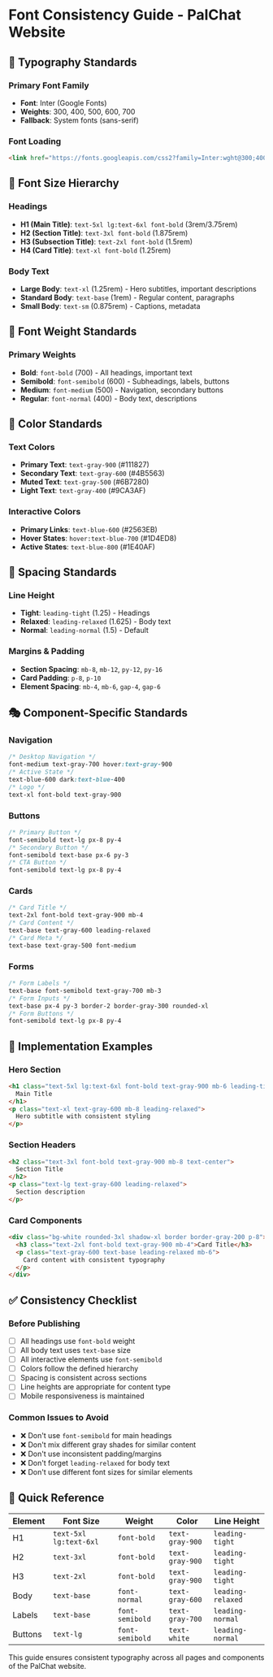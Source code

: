 # Font Consistency Guide - PalChat Website

## 🎯 **Typography Standards**

### **Primary Font Family**
- **Font**: Inter (Google Fonts)
- **Weights**: 300, 400, 500, 600, 700
- **Fallback**: System fonts (sans-serif)

### **Font Loading**
```html
<link href="https://fonts.googleapis.com/css2?family=Inter:wght@300;400;500;600;700&display=swap" rel="stylesheet" />
```

## 📏 **Font Size Hierarchy**

### **Headings**
- **H1 (Main Title)**: `text-5xl lg:text-6xl font-bold` (3rem/3.75rem)
- **H2 (Section Title)**: `text-3xl font-bold` (1.875rem)
- **H3 (Subsection Title)**: `text-2xl font-bold` (1.5rem)
- **H4 (Card Title)**: `text-xl font-bold` (1.25rem)

### **Body Text**
- **Large Body**: `text-xl` (1.25rem) - Hero subtitles, important descriptions
- **Standard Body**: `text-base` (1rem) - Regular content, paragraphs
- **Small Body**: `text-sm` (0.875rem) - Captions, metadata

## 🎨 **Font Weight Standards**

### **Primary Weights**
- **Bold**: `font-bold` (700) - All headings, important text
- **Semibold**: `font-semibold` (600) - Subheadings, labels, buttons
- **Medium**: `font-medium` (500) - Navigation, secondary buttons
- **Regular**: `font-normal` (400) - Body text, descriptions

## 🌈 **Color Standards**

### **Text Colors**
- **Primary Text**: `text-gray-900` (#111827)
- **Secondary Text**: `text-gray-600` (#4B5563)
- **Muted Text**: `text-gray-500` (#6B7280)
- **Light Text**: `text-gray-400` (#9CA3AF)

### **Interactive Colors**
- **Primary Links**: `text-blue-600` (#2563EB)
- **Hover States**: `hover:text-blue-700` (#1D4ED8)
- **Active States**: `text-blue-800` (#1E40AF)

## 📐 **Spacing Standards**

### **Line Height**
- **Tight**: `leading-tight` (1.25) - Headings
- **Relaxed**: `leading-relaxed` (1.625) - Body text
- **Normal**: `leading-normal` (1.5) - Default

### **Margins & Padding**
- **Section Spacing**: `mb-8`, `mb-12`, `py-12`, `py-16`
- **Card Padding**: `p-8`, `p-10`
- **Element Spacing**: `mb-4`, `mb-6`, `gap-4`, `gap-6`

## 🎭 **Component-Specific Standards**

### **Navigation**
```css
/* Desktop Navigation */
font-medium text-gray-700 hover:text-gray-900
/* Active State */
text-blue-600 dark:text-blue-400
/* Logo */
text-xl font-bold text-gray-900
```

### **Buttons**
```css
/* Primary Button */
font-semibold text-lg px-8 py-4
/* Secondary Button */
font-semibold text-base px-6 py-3
/* CTA Button */
font-semibold text-lg px-8 py-4
```

### **Cards**
```css
/* Card Title */
text-2xl font-bold text-gray-900 mb-4
/* Card Content */
text-base text-gray-600 leading-relaxed
/* Card Meta */
text-base text-gray-500 font-medium
```

### **Forms**
```css
/* Form Labels */
text-base font-semibold text-gray-700 mb-3
/* Form Inputs */
text-base px-4 py-3 border-2 border-gray-300 rounded-xl
/* Form Buttons */
font-semibold text-lg px-8 py-4
```

## 🔧 **Implementation Examples**

### **Hero Section**
```html
<h1 class="text-5xl lg:text-6xl font-bold text-gray-900 mb-6 leading-tight">
  Main Title
</h1>
<p class="text-xl text-gray-600 mb-8 leading-relaxed">
  Hero subtitle with consistent styling
</p>
```

### **Section Headers**
```html
<h2 class="text-3xl font-bold text-gray-900 mb-8 text-center">
  Section Title
</h2>
<p class="text-lg text-gray-600 leading-relaxed">
  Section description
</p>
```

### **Card Components**
```html
<div class="bg-white rounded-3xl shadow-xl border border-gray-200 p-8">
  <h3 class="text-2xl font-bold text-gray-900 mb-4">Card Title</h3>
  <p class="text-gray-600 text-base leading-relaxed mb-6">
    Card content with consistent typography
  </p>
</div>
```

## ✅ **Consistency Checklist**

### **Before Publishing**
- [ ] All headings use `font-bold` weight
- [ ] All body text uses `text-base` size
- [ ] All interactive elements use `font-semibold`
- [ ] Colors follow the defined hierarchy
- [ ] Spacing is consistent across sections
- [ ] Line heights are appropriate for content type
- [ ] Mobile responsiveness is maintained

### **Common Issues to Avoid**
- ❌ Don't use `font-semibold` for main headings
- ❌ Don't mix different gray shades for similar content
- ❌ Don't use inconsistent padding/margins
- ❌ Don't forget `leading-relaxed` for body text
- ❌ Don't use different font sizes for similar elements

## 🚀 **Quick Reference**

| Element | Font Size | Weight | Color | Line Height |
|---------|-----------|--------|-------|-------------|
| H1 | `text-5xl lg:text-6xl` | `font-bold` | `text-gray-900` | `leading-tight` |
| H2 | `text-3xl` | `font-bold` | `text-gray-900` | `leading-tight` |
| H3 | `text-2xl` | `font-bold` | `text-gray-900` | `leading-tight` |
| Body | `text-base` | `font-normal` | `text-gray-600` | `leading-relaxed` |
| Labels | `text-base` | `font-semibold` | `text-gray-700` | `leading-normal` |
| Buttons | `text-lg` | `font-semibold` | `text-white` | `leading-normal` |

This guide ensures consistent typography across all pages and components of the PalChat website. 